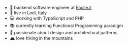 - 🧑 backend software engineer at [Facile.it](https://github.com/facile-it)
- 📍 live in Lodi, Italy
- 💻 working with TypeScript and PHP
- 📚 currently learning Functional Programming paradigm
- 📌 passionate about design and architectural patterns
- 🏔 love hiking in the mountains
